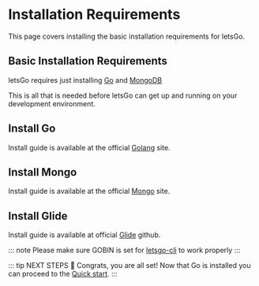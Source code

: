 # Installation Requirements

This page covers installing the basic installation requirements for letsGo.

## Basic Installation Requirements

letsGo requires just installing [Go](https://golang.org/) and [MongoDB](https://www.mongodb.com/)

This is all that is needed before letsGo can get up and running on your development environment.

## Install Go

Install guide is available at the official [Golang](https://golang.org/doc/install) site.

## Install Mongo

Install guide is available at the official [Mongo](https://docs.mongodb.com/manual/installation/) site.

## Install Glide

Install guide is available at official [Glide](https://github.com/Masterminds/glide) github.

::: note
Please make sure GOBIN is set for [letsgo-cli](../cli/CLI.html) to work properly
:::


::: tip NEXT STEPS
👏 Congrats, you are all set! Now that Go is installed you can proceed to the [Quick start](/getting-started/quick-start.html).
:::
